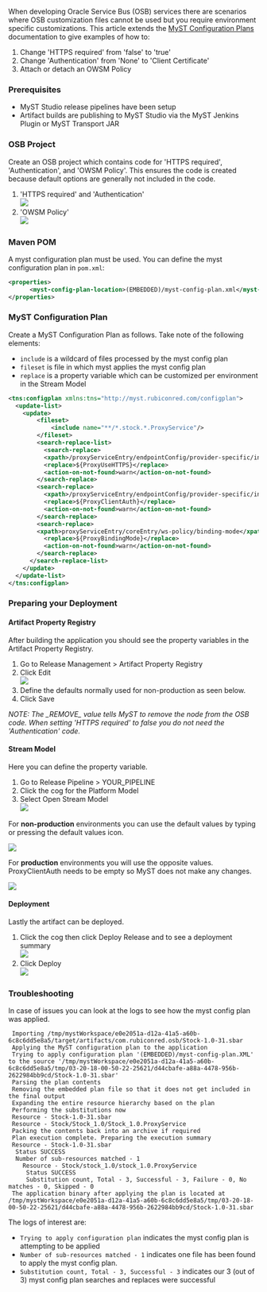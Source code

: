 When developing Oracle Service Bus (OSB) services there are scenarios where OSB customization files cannot be used but you require environment specific customizations. This article extends the [MyST Configuration Plans](https://docs.rubiconred.com/myst-studio/howtos/use-myst-generic-configuration-plans.html) documentation to give examples of how to:

1. Change 'HTTPS required' from 'false' to 'true'
2. Change 'Authentication' from 'None' to 'Client Certificate'
3. Attach or detach an OWSM Policy


### Prerequisites

* MyST Studio release pipelines have been setup
* Artifact builds are publishing to MyST Studio via the MyST Jenkins Plugin or MyST Transport JAR

### OSB Project

Create an OSB project which contains code for 'HTTPS required', 'Authentication', and 'OWSM Policy'. This ensures the code is created because default options are generally not included in the code.

1. 'HTTPS required' and 'Authentication'<br>![](img/osb-change-transport-details-osb02.png)
2. 'OWSM Policy'<br>![](img/osb-change-transport-details-osb01.png)

### Maven POM

A myst configuration plan must be used. You can define the myst configuration plan in `pom.xml`:

```xml
<properties>
      <myst-config-plan-location>(EMBEDDED)/myst-config-plan.xml</myst-config-plan-location>
</properties>
```

### MyST Configuration Plan

Create a MyST Configuration Plan as follows. Take note of the following elements:

* `include` is a wildcard of files processed by the myst config plan
* `fileset` is file in which myst applies the myst config plan
* `replace` is a property variable which can be customized per environment in the Stream Model


```xml
<tns:configplan xmlns:tns="http://myst.rubiconred.com/configplan">
  <update-list>
    <update>
        <fileset>
            <include name="**/*.stock.*.ProxyService"/>
        </fileset>
        <search-replace-list>
          <search-replace>
          <xpath>/proxyServiceEntry/endpointConfig/provider-specific/inbound-properties/use-https</xpath>
          <replace>${ProxyUseHTTPS}</replace>
          <action-on-not-found>warn</action-on-not-found>
        </search-replace>
        <search-replace>
          <xpath>/proxyServiceEntry/endpointConfig/provider-specific/inbound-properties/client-authentication</xpath>
          <replace>${ProxyClientAuth}</replace>
          <action-on-not-found>warn</action-on-not-found>
        </search-replace>
        <search-replace>
        <xpath>proxyServiceEntry/coreEntry/ws-policy/binding-mode</xpath>
          <replace>${ProxyBindingMode}</replace>
          <action-on-not-found>warn</action-on-not-found>
        </search-replace>
      </search-replace-list>
    </update>
  </update-list>
</tns:configplan>
```

### Preparing your Deployment

#### Artifact Property Registry

After building the application you should see the property variables in the Artifact Property Registry.

1. Go to Release Management > Artifact Property Registry
2. Click Edit<br>![](img/osb-change-transport-details-stream_model01.png)
3. Define the defaults normally used for non-production as seen below.
4. Click Save

*NOTE: The _\_REMOVE\__ value tells MyST to remove the node from the OSB code. When setting 'HTTPS required' to false you do not need the 'Authentication' code.*

#### Stream Model

Here you can define the property variable.

1. Go to Release Pipeline > YOUR_PIPELINE
2. Click the cog for the Platform Model
3. Select Open Stream Model<br>![](img/osb-change-transport-details-stream_model02.png)



For **non-production** environments you can use the default values by typing or pressing the default values icon.

![](img/osb-change-transport-details-stream_model03_nonprod.png)

For **production** environments you will use the opposite values. ProxyClientAuth needs to be empty so MyST does not make any changes.

![](img/osb-change-transport-details-stream_model03_prod.png)

#### Deployment

Lastly the artifact can be deployed.

1. Click the cog then click Deploy Release and to see a deployment summary<br>![](img/osb-change-transport-details-deploy01.png)
2. Click Deploy<br>![](img/osb-change-transport-details-deploy02.png)

### Troubleshooting

In case of issues you can look at the logs to see how the myst config plan was applied.

```
 Importing /tmp/mystWorkspace/e0e2051a-d12a-41a5-a60b-6c8c6dd5e8a5/target/artifacts/com.rubiconred.osb/Stock-1.0-31.sbar
 Applying the MyST configuration plan to the application
 Trying to apply configuration plan '(EMBEDDED)/myst-config-plan.XML' to the source '/tmp/mystWorkspace/e0e2051a-d12a-41a5-a60b-6c8c6dd5e8a5/tmp/03-20-18-00-50-22-25621/d44cbafe-a88a-4478-956b-2622984bb9cd/Stock-1.0-31.sbar'
 Parsing the plan contents
 Removing the embedded plan file so that it does not get included in the final output
 Expanding the entire resource hierarchy based on the plan
 Performing the substitutions now
 Resource - Stock-1.0-31.sbar
 Resource - Stock/Stock_1.0/Stock_1.0.ProxyService
 Packing the contents back into an archive if required
 Plan execution complete. Preparing the execution summary
 Resource - Stock-1.0-31.sbar
  Status SUCCESS
  Number of sub-resources matched - 1
    Resource - Stock/stock_1.0/stock_1.0.ProxyService
     Status SUCCESS
     Substitution count, Total - 3, Successful - 3, Failure - 0, No matches - 0, Skipped - 0
 The application binary after applying the plan is located at /tmp/mystWorkspace/e0e2051a-d12a-41a5-a60b-6c8c6dd5e8a5/tmp/03-20-18-00-50-22-25621/d44cbafe-a88a-4478-956b-2622984bb9cd/Stock-1.0-31.sbar

```

The logs of interest are:

* `Trying to apply configuration plan` indicates the myst config plan is attempting to be applied
* `Number of sub-resources matched - 1` indicates one file has been found to apply the myst config plan.
* `Substitution count, Total - 3, Successful - 3` indicates our 3 (out of 3) myst config plan searches and replaces were successful





